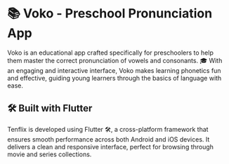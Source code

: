 # 📚 Voko - Preschool Pronunciation App
Voko is an educational app crafted specifically for preschoolers to help them master the correct pronunciation of vowels and consonants. 🎓 With an engaging and interactive interface, Voko makes learning phonetics fun and effective, guiding young learners through the basics of language with ease.

## 🛠 Built with Flutter
Tenflix is developed using Flutter 🛠️, a cross-platform framework that ensures smooth performance across both Android and iOS devices. It delivers a clean and responsive interface, perfect for browsing through movie and series collections.
